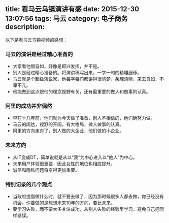 title: 看马云乌镇演讲有感
date: 2015-12-30 13:07:56
tags: 马云
category: 电子商务
description:
---

以下是看马云乌镇视频的感想： 

### 马云的演讲是经过精心准备的

* 大家看他很自如，好像是即兴发挥，并不是。
* 别人是经过精心准备的。将演讲稿写出来，一字一句的精雕细琢。
* 马云就是个超级演说家，他每字每句都讲得很清楚，条理清晰，来去自如，不卑不亢。
* 他能做到这点跟他的理念视野有关，还有最重要的做人和做事的认真。


### 阿里的成功并非偶然

* 早在十几年前，他们就为今天做了准备，别人不相信的，他们确努力做。
* 马云的阔达，视野的开阔，有大格局，做人做事的认真。
* 阿里的方向走对了，别人做的大企业，他们做的小企业。

### 未来方向

* 从IT变成DT，简单说就是从以“我”为中心进入以“他人”为中心。
* 未来用户体验很重要，因此女性的地位也相应提升。
* 诚信和隐私问题将变得更加重要。

<!--more-->

### 特别记录的几个观点

* 当政府提倡做什么时，就不要去做了，因为那时候很多人都去做，你已经没有机会。你要做的是想想未来10年的方向，要比未来。
* 要学习失败，而不要太多关注成功，从别人失败的经验里学习，避免自己犯同样错误。

